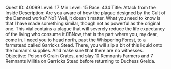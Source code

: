 Quest ID: 40099
Level: 17
Min Level: 15
Race: 434
Title: Attack from the Inside
Description: Are you aware of how the plague designed by the Cult of the Damned works? No? Well, it doesn't matter. What you need to know is that I have made something similar, though not as powerful as the original one. This vial contains a plague that will severely reduce the life expectancy of the living who consume it.$B$BNow, that is the part where you, my dear, come in. I need you to head north, past the Whispering Forest, to a farmstead called Garricks Stead. There, you will slip a bit of this liquid onto the human's supplies. And make sure that there are no witnesses.
Objective: Poison 6 Grain Crates, and slay 10 Remnants Farmers and 7 Remnants Militia on Garricks Stead before returning to Duchess Grelda.
